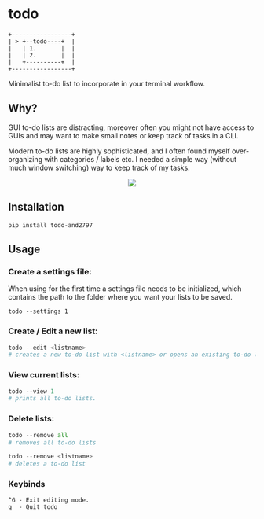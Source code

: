 # todo

```
+-----------------+ 
| > +--todo----+  | 
|   | 1.       |  | 
|   | 2.       |  | 
|   +----------+  | 
+-----------------+ 
```

Minimalist to-do list to incorporate in your terminal workflow. 

## Why?

GUI to-do lists are distracting, moreover often you might not have access to
GUIs and may want to make small notes or keep track of tasks in a CLI.

Modern to-do lists are highly sophisticated, and I often found myself over-organizing
with categories / labels etc. I needed a simple way (without much window switching) way to keep track of my tasks.

<p align = "center">
    <img src = https://i.imgur.com/k4Os5yX.png>
</p>

## Installation
```
pip install todo-and2797
```

## Usage
### Create a settings file:
When using for the first time a settings file needs to be initialized, which contains the path
to the folder where you want your lists to be saved.
```
todo --settings 1
```

### Create / Edit a new list:
```python
todo --edit <listname>
# creates a new to-do list with <listname> or opens an existing to-do list with <listname>
```
### View current lists:
```python
todo --view 1
# prints all to-do lists.
```
### Delete lists:
```python
todo --remove all
# removes all to-do lists

todo --remove <listname>
# deletes a to-do list
```

### Keybinds
```
^G - Exit editing mode.
q  - Quit todo
```
